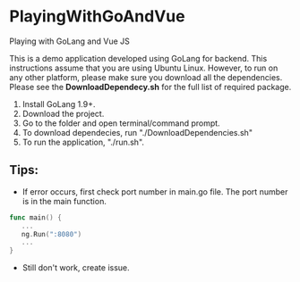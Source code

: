 # PlayingWithGoAndVue
Playing with GoLang and Vue JS


This is a demo application developed using GoLang for backend. 
This instructions assume that you are using Ubuntu Linux. 
However, to run on any other platform, please make sure you download all the dependencies. Please see the **DownloadDependecy.sh** for the full list of required package. 

1. Install GoLang 1.9+.
2. Download the project.
3. Go to the folder and open terminal/command prompt.
4. To download dependecies, run "./DownloadDependencies.sh"
4. To run the application, "./run.sh".

## Tips: 
- If error occurs, first check port number in main.go file. The port number is in the main function.

```go
func main() {
   ...
   ng.Run(":8080")
   ...
}
```
- Still don't work, create issue.
